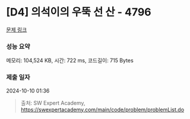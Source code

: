 # [D4] 의석이의 우뚝 선 산 - 4796 

[문제 링크](https://swexpertacademy.com/main/code/problem/problemDetail.do?contestProbId=AWS2h6AKBCoDFAVT) 

### 성능 요약

메모리: 104,524 KB, 시간: 722 ms, 코드길이: 715 Bytes

### 제출 일자

2024-10-10 01:36



> 출처: SW Expert Academy, https://swexpertacademy.com/main/code/problem/problemList.do